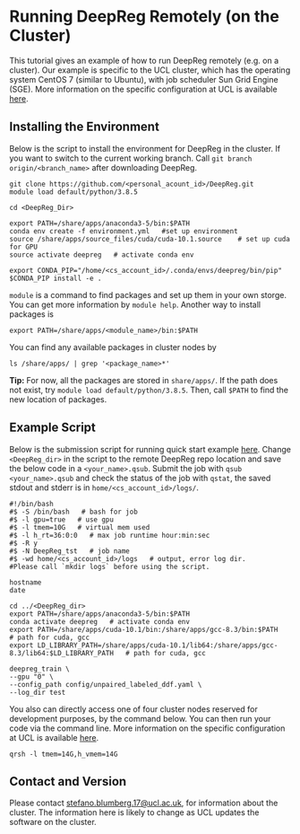 # Running DeepReg Remotely (on the Cluster)

This tutorial gives an example of how to run DeepReg remotely (e.g. on a cluster). Our
example is specific to the UCL cluster, which has the operating system CentOS 7 (similar
to Ubuntu), with job scheduler Sun Grid Engine (SGE). More information on the specific
configuration at UCL is available [here](https://hpc.cs.ucl.ac.uk/job-submission/).

## Installing the Environment

Below is the script to install the environment for DeepReg in the cluster. If you want
to switch to the current working branch. Call `git branch origin/<branch_name>` after
downloading DeepReg.

```
git clone https://github.com/<personal_acount_id>/DeepReg.git
module load default/python/3.8.5

cd <DeepReg_Dir>

export PATH=/share/apps/anaconda3-5/bin:$PATH
conda env create -f environment.yml   #set up environment
source /share/apps/source_files/cuda/cuda-10.1.source    # set up cuda for GPU
source activate deepreg   # activate conda env

export CONDA_PIP="/home/<cs_account_id>/.conda/envs/deepreg/bin/pip"
$CONDA_PIP install -e .
```

`module` is a command to find packages and set up them in your own storge. You can get
more information by `module help`. Another way to install packages is

```
export PATH=/share/apps/<module_name>/bin:$PATH
```

You can find any available packages in cluster nodes by

```
ls /share/apps/ | grep '<package_name>*'
```

**Tip:** For now, all the packages are stored in `share/apps/`. If the path does not
exist, try `module load default/python/3.8.5`. Then, call `$PATH` to find the new
location of packages.

## Example Script

Below is the submission script for running quick start example
[here](../getting_started/quick_start.md). Change `<DeepReg_dir>` in the script to the
remote DeepReg repo location and save the below code in a `<your_name>.qsub`. Submit the
job with `qsub <your_name>.qsub` and check the status of the job with `qstat`, the saved
stdout and stderr is in `home/<cs_account_id>/logs/`.

```
#!/bin/bash
#$ -S /bin/bash   # bash for job
#$ -l gpu=true   # use gpu
#$ -l tmem=10G   # virtual mem used
#$ -l h_rt=36:0:0   # max job runtime hour:min:sec
#$ -R y
#$ -N DeepReg_tst   # job name
#$ -wd home/<cs_account_id>/logs   # output, error log dir.
#Please call `mkdir logs` before using the script.

hostname
date

cd ../<DeepReg_dir>
export PATH=/share/apps/anaconda3-5/bin:$PATH
conda activate deepreg   # activate conda env
export PATH=/share/apps/cuda-10.1/bin:/share/apps/gcc-8.3/bin:$PATH   # path for cuda, gcc
export LD_LIBRARY_PATH=/share/apps/cuda-10.1/lib64:/share/apps/gcc-8.3/lib64:$LD_LIBRARY_PATH   # path for cuda, gcc

deepreg_train \
--gpu "0" \
--config_path config/unpaired_labeled_ddf.yaml \
--log_dir test
```

You also can directly access one of four cluster nodes reserved for development
purposes, by the command below. You can then run your code via the command line. More
information on the specific configuration at UCL is available
[here](https://hpc.cs.ucl.ac.uk/job-submission/).

```
qrsh -l tmem=14G,h_vmem=14G
```

## Contact and Version

Please contact stefano.blumberg.17@ucl.ac.uk, for information about the cluster. The
information here is likely to change as UCL updates the software on the cluster.

